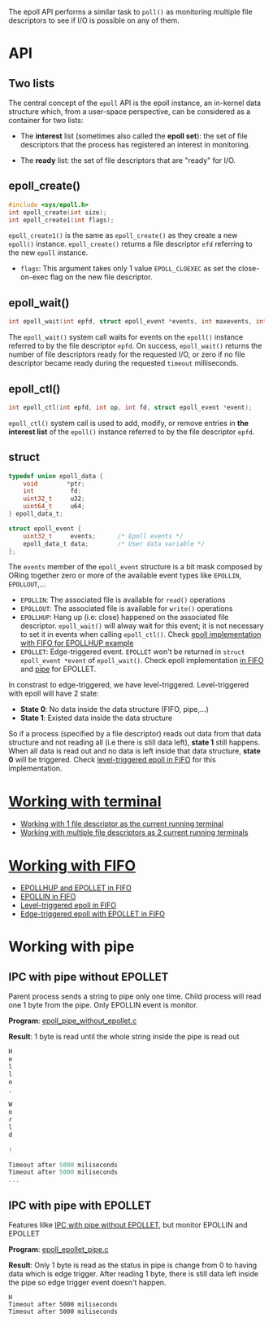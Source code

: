 The epoll API performs a similar task to ``poll()`` as monitoring multiple file descriptors to see if I/O is possible on any of them. 

# API

## Two lists

The central concept of the ``epoll`` API is the epoll instance, an in-kernel data structure which, from a user-space perspective, can be considered as a container for two lists:

* The **interest** list (sometimes also called the **epoll set**): the set of file descriptors that the process has registered an interest in monitoring.

* The **ready** list: the set of file descriptors that are "ready" for I/O.

## epoll_create()

```c
#include <sys/epoll.h>
int epoll_create(int size);
int epoll_create1(int flags);
```

``epoll_create1()`` is the same as ``epoll_create()`` as they create a new ``epoll()`` instance. ``epoll_create()`` returns a file descriptor ``efd`` referring to the new ``epoll`` instance.

* ``flags``: This argument takes only 1 value ``EPOLL_CLOEXEC`` as set the close-on-exec flag on the new file descriptor.

## epoll_wait()

```c
int epoll_wait(int epfd, struct epoll_event *events, int maxevents, int timeout);
```
The ``epoll_wait()`` system call waits for events on the ``epoll()`` instance referred to by the file descriptor ``epfd``. On success, ``epoll_wait()`` returns the number of file descriptors ready for the requested I/O, or zero if no file descriptor became ready during the requested ``timeout`` milliseconds.

## epoll_ctl()

```c
int epoll_ctl(int epfd, int op, int fd, struct epoll_event *event);
```

``epoll_ctl()`` system call is used to add, modify, or remove entries in **the interest list** of the ``epoll()`` instance referred to by the file descriptor ``epfd``.

## struct

```c
typedef union epoll_data {
    void        *ptr;
    int          fd;
    uint32_t     u32;
    uint64_t     u64;
} epoll_data_t;
```

```c
struct epoll_event {
    uint32_t     events;      /* Epoll events */
    epoll_data_t data;        /* User data variable */
};
```

The ``events`` member of the ``epoll_event`` structure is a bit mask composed by ORing together zero or more of the available event types like ``EPOLLIN``, ``EPOLLOUT``,...

* ``EPOLLIN``: The associated file is available for ``read()`` operations
* ``EPOLLOUT``: The associated file is available for ``write()`` operations
* ``EPOLLHUP``: Hang up (i.e: close) happened on the associated file descriptor. ``epoll_wait()`` will alway wait for this event; it is not necessary to set it in events when calling ``epoll_ctl()``. Check [epoll implementation with FIFO for EPOLLHUP example](#working-with-fifo)
* ``EPOLLET``: Edge-triggered event. ``EPOLLET`` won't be returned in ``struct epoll_event *event`` of ``epoll_wait()``. Check epoll implementation [in FIFO](#working-with-fifo) and [pipe](#working-with-pipe) for EPOLLET.

In constrast to edge-triggered, we have level-triggered. Level-triggered with epoll will have 2 state:

* **State 0**: No data inside the data structure (FIFO, pipe,...)
* **State 1**: Existed data inside the data structure

So if a process (specified by a file descriptor) reads out data from that data structure and not reading all (i.e there is still data left), **state 1** still happens. When all data is read out and no data is left inside that data structure, **state 0** will be triggered. Check [level-triggered epoll in FIFO](Working%20with%20FIFO.md#level-triggered-epoll-in-fifo) for this implementation.

# [Working with terminal](Working%20with%20terminal.md)

* [Working with 1 file descriptor as the current running terminal](Working%20with%20terminal.md#working-with-1-file-descriptor-as-the-current-running-terminal)
* [Working with multiple file descriptors as 2 current running terminals](Working%20with%20terminal.md#working-with-multiple-file-descriptors-as-2-current-running-terminals)

# [Working with FIFO](Working%20with%20FIFO.md)

* [EPOLLHUP and EPOLLET in FIFO](Working%20with%20FIFO.md#epollhup-and-epollet-in-fifo)
* [EPOLLIN in FIFO](Working%20with%20FIFO.md#epollin-in-fifo)
* [Level-triggered epoll in FIFO](Working%20with%20FIFO.md#level-triggered-epoll-in-fifo)
* [Edge-triggered epoll with EPOLLET in FIFO](Working%20with%20FIFO.md#edge-triggered-epoll-with-epollet-in-fifo)

# Working with pipe

## IPC with pipe without EPOLLET

Parent process sends a string to pipe only one time. Child process will read one 1 byte from the pipe. Only EPOLLIN event is monitor.

**Program**: [epoll_pipe_without_epollet.c](epoll_pipe_without_epollet.c)

**Result**: 1 byte is read until the whole string inside the pipe is read out

```c
H
e
l
l
o
,
 
W
o
r
l
d
 
!

Timeout after 5000 miliseconds
Timeout after 5000 miliseconds
...
```

## IPC with pipe with EPOLLET

Features lilke [IPC with pipe without EPOLLET](), but monitor EPOLLIN and EPOLLET

**Program**: [epoll_epollet_pipe.c](epoll_epollet_pipe.c)

**Result**: Only 1 byte is read as the status in pipe is change from 0 to having data which is edge trigger. After reading 1 byte, there is still data left inside the pipe so edge trigger event doesn't happen.

```
H
Timeout after 5000 miliseconds
Timeout after 5000 miliseconds
```
